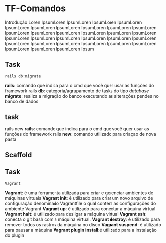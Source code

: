 # TF-Comandos

Introdução Loren IpsumLoren IpsumLoren IpsumLoren IpsumLoren IpsumLoren IpsumLoren IpsumLoren IpsumLoren IpsumLoren IpsumLoren IpsumLoren IpsumLoren IpsumLoren IpsumLoren IpsumLoren IpsumLoren IpsumLoren IpsumLoren IpsumLoren IpsumLoren IpsumLoren IpsumLoren IpsumLoren IpsumLoren IpsumLoren IpsumLoren IpsumLoren IpsumLoren IpsumLoren IpsumLoren IpsumLoren Ipsum

## Task
    rails db:migrate
**rails**: comando que indica para o cmd que você quer usar as funções do framework rails
**db**: categoria/agrupamento de tasks do tipo *database*
**migrate**: realiza a migração do banco executando as alterações pendes no banco de dados

## task
   rails new
**rails**: comando que indica para o cmd que você quer usar as funções do framework rails
**new**: comando utilizado para criaçao de nova pasta

## Scaffold

## Task
    Vagrant
**Vagrant**: é uma ferramenta utilizada para criar e gerenciar ambientes de máquinas virtuais
**Vagrant init**: é utilizado para criar  um novo arquivo de configuração denominado Vagrantfile o qual contem as configurações do ambiente Vagrant
**Vagrant up**: é utilizado para conectar a máquina virtual
**Vagrant halt**: é utilizado para desligar a máquina virtual
**Vagrant ssh**: conecta o git bash com a máquina virtual.
**Vagrant destroy**: é utilizado para remover  todos os rastros da máquina no disco
**Vagrant suspend**: é utilizado para pausar a máquina
**Vagrant plugin install**:é utilizado para a instalação do plugin
